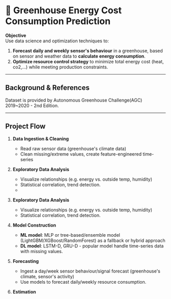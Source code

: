 # 🌱 Greenhouse Energy Cost Consumption Prediction

**Objective**  
Use data science and optimization techniques to:
1. **Forecast daily and weekly sensor's behaviour** in a greenhouse, based on sensor and weather data to **calculate energy consumption**.
2. **Optimize resource control strategy** to minimize total energy cost (heat, co2,...) while meeting production constraints.

---

##  Background & References
Dataset is provided by Autonomous Greenhouse Challenge(AGC) 2019~2020 - 2nd Edition.

---

## Project Flow

1. **Data Ingestion & Cleaning**
   - Read raw sensor data (greenhouse's climate data)
   - Clean missing/extreme values, create feature-engineered time-series

2. **Exploratory Data Analysis**
   - Visualize relationships (e.g. energy vs. outside temp, humidity)
   - Statistical correlation, trend detection.
   - 
3. **Exploratory Data Analysis**
   - Visualize relationships (e.g. energy vs. outside temp, humidity)
   - Statistical correlation, trend detection.

4. **Model Construction**
   - **ML model**: MLP or tree-based/ensemble model (LightGBM/XGBoost/RandomForest) as a fallback or hybrid approach
   - **DL model**: LSTM-D, GRU-D - popular model handle time-series data with missing values.

4. **Forecasting**
   - Ingest a day/week sensor behaviour/signal forecast (greenhouse's climate, sensor's activity)
   - Use models to forecast daily/weekly resource consumption.

5. **Estimation**


